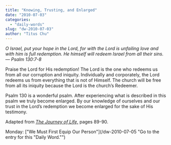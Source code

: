 ```yaml
---
title: "Knowing, Trusting, and Enlarged"
date: "2010-07-03"
categories: 
  - "daily-words"
slug: "dw-2010-07-03"
author: "Titus Chu"
---
```


_O Israel, put your hope in the Lord, for with the Lord is unfailing love and with him is full redemption. He himself will redeem Israel from all their sins. — Psalm 130:7-8_

Praise the Lord for His redemption! The Lord is the one who redeems us from all our corruption and iniquity. Individually and corporately, the Lord redeems us from everything that is not of Himself. The church will be free from all its iniquity because the Lord is the church’s Redeemer.

Psalm 130 is a wonderful psalm. After experiencing what is described in this psalm we truly become enlarged. By our knowledge of ourselves and our trust in the Lord’s redemption we become enlarged for the sake of His testimony.

Adapted from _[The Journey of Life,](/book-journey/ "Go to the listing for this book.")_ pages 89-90.

Monday: ["We Must First Equip Our Person"](/dw-2010-07-05 "Go to the entry for this "Daily Word."")
